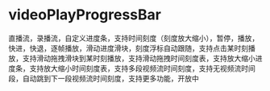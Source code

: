# videoPlayProgressBar
直播流，录播流，自定义进度条，支持时间刻度（刻度放大缩小），暂停，播放，快进，快退，逐帧播放，滑动进度滑块，刻度浮标自动跟随，支持点击某时刻播放，支持滑动拖拽滑块到某时刻播放，支持滑动拖拽时间刻度表，支持放大缩小进度条，支持放大缩小时间刻度表，支持多段视频流时间刻度，支持无视频流时间段，自动跳到下一段视频流时间刻度，支持更多功能，开放中
